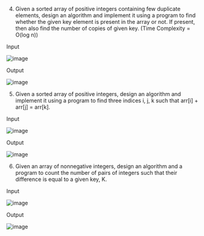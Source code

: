 4.	Given a sorted array of positive integers containing few duplicate elements, design an algorithm and implement it using a program to find whether the given key element is present in the array or not. If present, then also find the number of copies of given key. (Time Complexity = O(log n))

Input 

![image](https://github.com/DeveshKapil/PCS-409/assets/50412112/6627a870-221a-4ed8-9b65-0073f7d66ebc)

Output

![image](https://github.com/DeveshKapil/PCS-409/assets/50412112/6ead302b-0962-4fae-8e13-5cc0fe5574cf)

5.	Given a sorted array of positive integers, design an algorithm and implement it using a program to find three indices i, j, k such that arr[i] + arr[j] = arr[k].

Input

![image](https://github.com/DeveshKapil/PCS-409/assets/50412112/ac28f28f-ae5b-4753-a3f4-439afd36adf4)

Output

![image](https://github.com/DeveshKapil/PCS-409/assets/50412112/11effe69-be70-48d7-92d8-23b6dd87e688)

6.	Given an array of nonnegative integers, design an algorithm and a program to count the number of pairs of integers such that their difference is equal to a given key, K.

Input

![image](https://github.com/DeveshKapil/PCS-409/assets/50412112/dd846e3a-41d6-4e41-8723-3db712c58cdd)

Output

![image](https://github.com/DeveshKapil/PCS-409/assets/50412112/0a39312b-7ba4-4129-8a72-bb5cc6d2b144)
